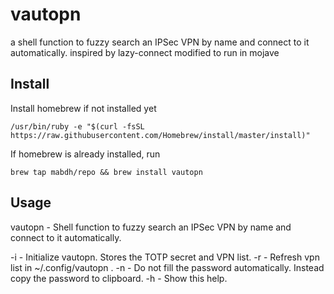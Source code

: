 # vautopn

a shell function to fuzzy search an IPSec VPN by name and connect to it automatically.
inspired by lazy-connect
modified to run in mojave

## Install

Install homebrew if not installed yet

```
/usr/bin/ruby -e "$(curl -fsSL https://raw.githubusercontent.com/Homebrew/install/master/install)"
```

If homebrew is already installed, run
```
brew tap mabdh/repo && brew install vautopn
```

## Usage

vautopn - Shell function to fuzzy search an IPSec VPN by name
               and connect to it automatically.

-i    - Initialize vautopn. Stores the TOTP secret and VPN list.
-r    - Refresh vpn list in ~/.config/vautopn .
-n    - Do not fill the password automatically. Instead copy the password to clipboard.
-h    - Show this help.
                        